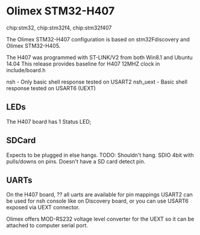 Olimex STM32-H407
=================

chip:stm32, chip:stm32f4, chip:stm32f407

The Olimex STM32-H407 configuration is based on stm32Fdiscovery and
Olimex STM32-H405.

The H407 was programmed with ST-LINK/V2 from both Win8.1 and Ubuntu
14.04 This release provides baseline for H407 12MHZ clock in
include/board.h

nsh - Only basic shell response tested on USART2 nsh\_uext - Basic shell
response tested on USART6 (UEXT)

LEDs
----

The H407 board has 1 Status LED;

SDCard
------

Expects to be plugged in else hangs. TODO: Shouldn\'t hang. SDIO 4bit
with pulls/downs on pins. Doesn\'t have a SD card detect pin.

UARTs
-----

On the H407 board, ?? all uarts are available for pin mappings USART2
can be used for nsh console like on Discovery board, or you can use
USART6 exposed via UEXT connector.

Olimex offers MOD-RS232 voltage level converter for the UEXT so it can
be attached to computer serial port.
